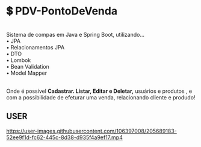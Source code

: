 # :heavy_dollar_sign: PDV-PontoDeVenda
<br>
Sistema de compas em Java e Spring Boot, utilizando... <br>
• JPA <br>
• Relacionamentos JPA <br>
• DTO <br>
• Lombok <br>
• Bean Validation <br>
• Model Mapper <br><br>

Onde é possivel <b> Cadastrar. Listar, Editar e Deletar,</b> usuários e produtos , e com a possibilidade de efeturar uma venda, relacionando cliente e produdo! 

## USER 


https://user-images.githubusercontent.com/106397008/205689183-52ee9f1d-fc62-445c-8d38-d935f4a9ef17.mp4


